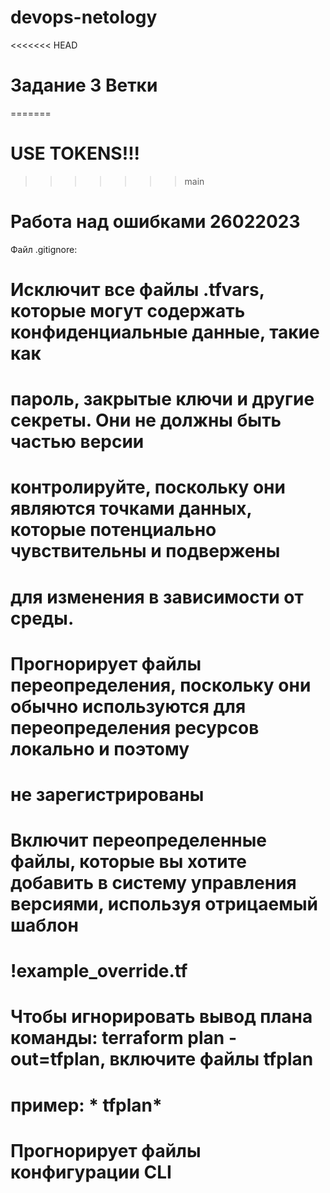 # devops-netology
<<<<<<< HEAD
# Задание 3 Ветки
=======
# USE TOKENS!!!
>>>>>>> main
# Работа над ошибками 26022023

Файл .gitignore:
# Исключит все файлы .tfvars, которые могут содержать конфиденциальные данные, такие как
# пароль, закрытые ключи и другие секреты. Они не должны быть частью версии 
# контролируйте, поскольку они являются точками данных, которые потенциально чувствительны и подвержены 
# для изменения в зависимости от среды.
# Прогнорируeт файлы переопределения, поскольку они обычно используются для переопределения ресурсов локально и поэтому
# не зарегистрированы
# Включит переопределенные файлы, которые вы хотите добавить в систему управления версиями, используя отрицаемый шаблон
# !example_override.tf
# Чтобы игнорировать вывод плана команды: terraform plan -out=tfplan, включите файлы tfplan
# пример: * tfplan*

# Прогнорирует файлы конфигурации CLI
